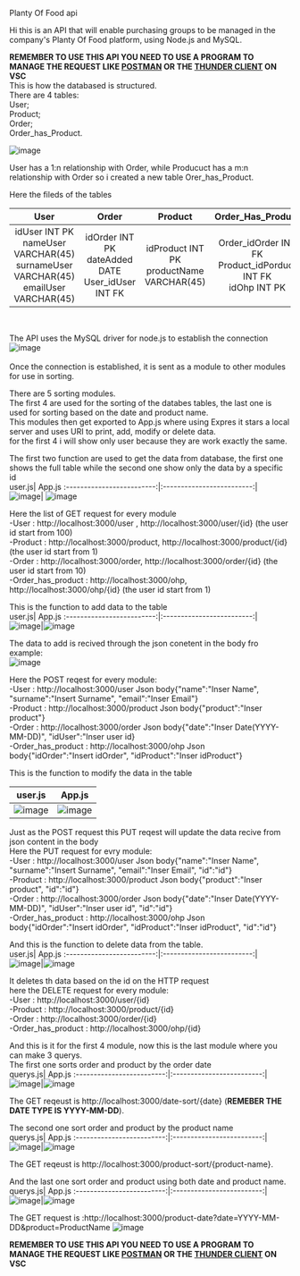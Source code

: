 Planty Of Food api

Hi this is an API that will enable purchasing groups to be managed in the company's Planty Of Food platform, using Node.js and MySQL.

**REMEMBER TO USE THIS API YOU NEED TO USE A PROGRAM TO MANAGE THE REQUEST LIKE [POSTMAN](https://www.postman.com) OR THE [THUNDER CLIENT](https://www.thunderclient.com) ON VSC** <br />
This is how the databased is structured. <br />
There are 4 tables:<br />
User;<br />
Product;<br />
Order;<br />
Order_has_Product.<br />

![image](https://github.com/Lokze/Planty-Of-Food-api/assets/51636003/6233eba6-9e80-49bc-bce7-aebad89da874=100)<br />

User has a 1:n relationship with Order, while Producuct has a m:n relationship with Order so i created a new table Orer_has_Product.<br />

Here the fileds of the tables

User       |  Order |  Product |  Order_Has_Product
:-------------------------:|:-------------------------:|:-------------------------:|:-------------------------:
idUser INT PK<br />nameUser VARCHAR(45)<br />surnameUser VARCHAR(45)<br /> emailUser VARCHAR(45) | idOrder INT PK<br />dateAdded DATE<br /> User_idUser INT FK | idProduct INT PK <br /> productName VARCHAR(45)| Order_idOrder INT FK <br /> Product_idPorduct INT FK <br /> idOhp INT PK
<br /> 

The API uses the MySQL driver for node.js to establish the connection <br /> 
![image](https://github.com/Lokze/Planty-Of-Food-api/assets/51636003/e2113b61-057b-4154-9a4e-36a556733960)<br /> 
<br /> 
Once the connection is established, it is sent as a module to other modules for use in sorting.<br /> 

There are 5 sorting modules.<br /> 
The first 4 are  used for the sorting of the databes tables, the last one is used for sorting based on the date and product name.<br /> 
This modules then get exported to App.js where using Expres it stars a local server and uses URI to print, add, modify or delete data.<br /> 
for the first 4 i will show only user because they are work exactly the same.<br /> 

The first two function are used to get the data from database, the first one shows the full table while the second one show only the data by a specific id<br /> 
user.js| App.js
:-------------------------:|:-------------------------:|
![image](https://github.com/Lokze/Planty-Of-Food-api/assets/51636003/c856e3f0-001a-4381-9309-039fa172b68f)| ![image](https://github.com/Lokze/Planty-Of-Food-api/assets/51636003/e77f4913-62d3-4446-9fe6-e187e4c39f46)

Here the list of GET request for every module<br /> 
-User : http://localhost:3000/user ,  http://localhost:3000/user/{id} (the user id start from 100)<br />
-Product : http://localhost:3000/product,  http://localhost:3000/product/{id} (the user id start from 1)<br />
-Order : http://localhost:3000/order,  http://localhost:3000/order/{id} (the user id start from 10)<br />
-Order_has_product : http://localhost:3000/ohp,  http://localhost:3000/ohp/{id} (the user id start from 1)<br />


This is the function to add data to the table<br />
user.js| App.js
:-------------------------:|:-------------------------:|
![image](https://github.com/Lokze/Planty-Of-Food-api/assets/51636003/06764968-d127-4572-bb00-68becdeae52b)|![image](https://github.com/Lokze/Planty-Of-Food-api/assets/51636003/b2b4f6af-b67e-4b2a-a62d-ccff56c0a7f9)

The data to add is recived through the json conetent in the body fro example:<br />
![image](https://github.com/Lokze/Planty-Of-Food-api/assets/51636003/50665c4c-c556-46b0-99db-b078ea453119)

Here the POST reqest for every module:<br />
-User : http://localhost:3000/user   Json body{"name":"Inser Name", "surname":"Insert Surname", "email":"Inser Email"} <br />
-Product : http://localhost:3000/product   Json body{"product":"Inser product"} <br />
-Order : http://localhost:3000/order   Json body{"date":"Inser Date(YYYY-MM-DD)", "idUser":"Inser user id}<br />
-Order_has_product : http://localhost:3000/ohp   Json body{"idOrder":"Insert idOrder", "idProduct":"Inser idProduct"} <br />

This is the function to modify the data in the table<br />

user.js| App.js
:-------------------------:|:-------------------------:|
![image](https://github.com/Lokze/Planty-Of-Food-api/assets/51636003/20799298-90ab-470e-8939-a1231ec54051)|![image](https://github.com/Lokze/Planty-Of-Food-api/assets/51636003/290a3c91-5e48-4bea-8f64-61405343f28e)

Just as the POST request this PUT reqest will update the data recive from json content in the body<br />
Here the PUT request for evry module:<br />
-User : http://localhost:3000/user   Json body{"name":"Inser Name", "surname":"Insert Surname", "email":"Inser Email", "id":"id"} <br />
-Product : http://localhost:3000/product   Json body{"product":"Inser product", "id":"id"} <br />
-Order : http://localhost:3000/order   Json body{"date":"Inser Date(YYYY-MM-DD)", "idUser":"Inser user id", "id":"id"}<br />
-Order_has_product : http://localhost:3000/ohp   Json body{"idOrder":"Insert idOrder", "idProduct":"Inser idProduct", "id":"id"} <br />

And this is the function to delete data from the table.<br />
user.js| App.js
:-------------------------:|:-------------------------:|
![image](https://github.com/Lokze/Planty-Of-Food-api/assets/51636003/7fa72d56-40ca-4d6c-8201-59df25ace00b)|![image](https://github.com/Lokze/Planty-Of-Food-api/assets/51636003/2ff8faf0-2f25-4d71-8b6a-f05017947d45)

It deletes th data based on the id on the HTTP request<br />
here the DELETE request for every module:<br />
-User : http://localhost:3000/user/{id} <br />
-Product : http://localhost:3000/product/{id} <br />
-Order : http://localhost:3000/order/{id} <br />
-Order_has_product : http://localhost:3000/ohp/{id} <br />

And this is it for the first 4 module, now this is the last module where you can make 3 querys. <br />
The first one sorts order and product by the order date <br />
querys.js| App.js
:-------------------------:|:-------------------------:|
![image](https://github.com/Lokze/Planty-Of-Food-api/assets/51636003/ba3e6ca1-f386-47ef-8fe0-fd22496c5a97)|![image](https://github.com/Lokze/Planty-Of-Food-api/assets/51636003/554f84df-48b1-4a31-bd92-9960896660bd)

The GET reqeust is  http://localhost:3000/date-sort/{date}  (**REMEBER THE DATE TYPE IS YYYY-MM-DD**). <br />

The second one sort order and product by the product name <br />
querys.js| App.js
:-------------------------:|:-------------------------:|
![image](https://github.com/Lokze/Planty-Of-Food-api/assets/51636003/32ee6b6f-08b8-46bf-b2f8-dc221797fc37)|![image](https://github.com/Lokze/Planty-Of-Food-api/assets/51636003/bfb16a28-58d5-4d0f-bfa6-5e047df1d399)

The GET reqeust is  http://localhost:3000/product-sort/{product-name}. <br />

And the last one sort order and product using both date and product name. <br />
querys.js| App.js
:-------------------------:|:-------------------------:|
![image](https://github.com/Lokze/Planty-Of-Food-api/assets/51636003/1df2553a-ad2c-45ab-821b-4b408e061418)|![image](https://github.com/Lokze/Planty-Of-Food-api/assets/51636003/4f763001-e3d1-4f3f-ac33-75f1bc2923b6)


The GET request is :http://localhost:3000/product-date?date=YYYY-MM-DD&product=ProductName
![image](https://github.com/Lokze/Planty-Of-Food-api/assets/51636003/3ee92b76-f3cb-4cc7-8e4c-cdd4600d4d4a)


**REMEMBER TO USE THIS API YOU NEED TO USE A PROGRAM TO MANAGE THE REQUEST LIKE [POSTMAN](https://www.postman.com) OR THE [THUNDER CLIENT](https://www.thunderclient.com) ON VSC**
